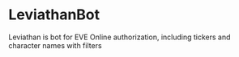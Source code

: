 # LeviathanBot
Leviathan is bot for EVE Online authorization, including tickers and character names with filters
